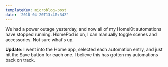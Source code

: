 ```yaml
---
templateKey: microblog-post
date: '2018-04-20T13:40:34Z'
---
```


We had a power outage yesterday, and now all of my HomeKit automations have stopped running. HomePod is on, I can manually toggle scenes and accessories. Not sure what's up.

**Update**: I went into the Home app, selected each automation entry, and just hit the Save button for each one. I believe this has gotten my automations back on track.

